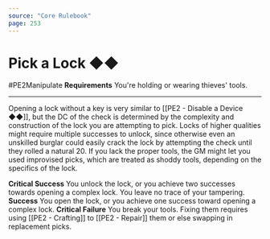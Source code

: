 ```yaml
---
source: "Core Rulebook"
page: 253
---
```

# Pick a Lock ◆◆
#PE2Manipulate 
**Requirements** You're holding or wearing thieves' tools.

----
Opening a lock without a key is very similar to [[PE2 - Disable a Device ◆◆]], but the DC of the check is determined by the complexity and construction of the lock you are attempting to pick. Locks of higher qualities might require multiple successes to unlock, since otherwise even an unskilled burglar could easily crack the lock by attempting the check until they rolled a natural 20. If you lack the proper tools, the GM might let you used improvised picks, which are treated as shoddy tools, depending on the specifics of the lock.

**Critical Success** You unlock the lock, or you achieve two successes towards opening a complex lock. You leave no trace of your tampering.
**Success** You open the lock, or you achieve one success toward opening a complex lock.
**Critical Failure** You break your tools. Fixing them requires using [[PE2 - Crafting]] to [[PE2 - Repair]] them or else swapping in replacement picks.